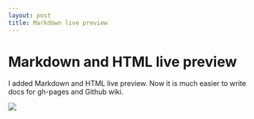 ```yaml
---
layout: post
title: Markdown live preview
---
```


# Markdown and HTML live preview
I added Markdown and HTML live preview. Now it is much easier to write docs for gh-pages and Github wiki.

<img src="../../../blog-screens/markdown-preview.png"/>